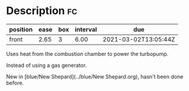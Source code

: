 # Description <span class="tag" tag-name="fc"><span class="smallcaps">fc</span></span>

<div class="REVIEW_DATA drawer">

| position | ease | box | interval | due                  |
|----------|------|-----|----------|----------------------|
| front    | 2.65 | 3   | 6.00     | 2021-03-02T13:05:44Z |

</div>

Uses heat from the combustion chamber to power the turbopump.

Instead of using a gas generator.

New in [blue/New Shepard](../blue/New Shepard.org), hasn't been done
before.
